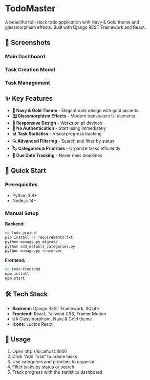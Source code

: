 # TodoMaster 

A beautiful full-stack todo application with Navy & Gold theme and glassmorphism effects. Built with Django REST Framework and React.

## 📸 Screenshots

### Main Dashboard


### Task Creation Modal


### Task Management


## ✨ Key Features

- **🎨 Navy & Gold Theme** - Elegant dark design with gold accents
- **🪟 Glassmorphism Effects** - Modern translucent UI elements
- **📱 Responsive Design** - Works on all devices
- **🚀 No Authentication** - Start using immediately
- **📊 Task Statistics** - Visual progress tracking
- **🔍 Advanced Filtering** - Search and filter by status
- **🏷️ Categories & Priorities** - Organize tasks efficiently
- **📅 Due Date Tracking** - Never miss deadlines

## 🚀 Quick Start

### Prerequisites
- Python 3.8+
- Node.js 14+


### Manual Setup

**Backend:**
```bash
cd todo_project
pip install -r requirements.txt
python manage.py migrate
python add_default_categories.py
python manage.py runserver
```

**Frontend:**
```bash
cd todo-frontend
npm install
npm start
```

## 🛠️ Tech Stack

- **Backend:** Django REST Framework, SQLite
- **Frontend:** React, Tailwind CSS, Framer Motion
- **UI:** Glassmorphism, Navy & Gold theme
- **Icons:** Lucide React



## 🎯 Usage

1. Open http://localhost:3000
2. Click "Add Task" to create tasks
3. Use categories and priorities to organize
4. Filter tasks by status or search
5. Track progress with the statistics dashboard

